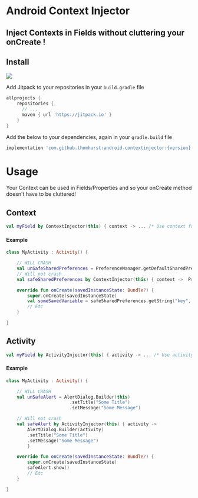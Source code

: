 # Android Context Injector
## Inject Contexts in Fields without cluttering your onCreate !

## Install

[![](https://jitpack.io/v/thomhurst/android-contextinjector.svg)](https://jitpack.io/#thomhurst/android-contextinjector)

Add Jitpack to your repositories in your `build.gradle` file

```gradle
allprojects {
    repositories {
      // ...
      maven { url 'https://jitpack.io' }
    }
}
```

Add the below to your dependencies, again in your `gradle.build` file

```gradle
implementation 'com.github.thomhurst:android-contextinjector:{version}'
```

# Usage

Your Context can be used in Fields/Properties and so your onCreate method doesn't have to be cluttered!

## Context

```kotlin
val myField by ContextInjector(this) { context -> ... /* Use context from lambda */ }
```

#### Example

```kotlin
class MyActivity : Activity() {

    // WILL CRASH
    val unSafeSharedPreferences = PreferenceManager.getDefaultSharedPreferences(this)
    // Will not crash
    val safeSharedPreferences by ContextInjector(this) { context ->  PreferenceManager.getDefaultSharedPreferences(context) } 

    override fun onCreate(savedInstanceState: Bundle?) {
        super.onCreate(savedInstanceState)
        val someSavedVariable = safeSharedPreferences.getString("key", null)
        // Etc
    }

}
```

## Activity

```kotlin
val myField by ActivityInjector(this) { activity -> ... /* Use activity from lambda */ }
```

#### Example

```kotlin
class MyActivity : Activity() {

    // WILL CRASH
    val unSafeAlert = AlertDialog.Builder(this)
                        .setTitle("Some Title")
                        .setMessage("Some Message")

    // Will not crash
    val safeAlert by ActivityInjector(this) { activity ->  
        AlertDialog.Builder(activity)
        .setTitle("Some Title")
        .setMessage("Some Message") 
        } 

    override fun onCreate(savedInstanceState: Bundle?) {
        super.onCreate(savedInstanceState)
        safeAlert.show()
        // Etc
    }

}
```


